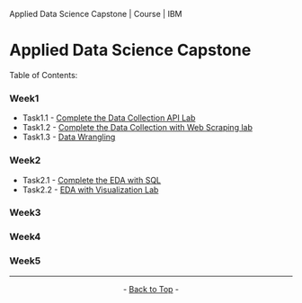 <span id="top">Applied Data Science Capstone | Course | IBM</span>

# Applied Data Science Capstone

<!-- TABLE OF CONTENTS -->
Table of Contents:

### Week1
- Task1.1 - [Complete the Data Collection API Lab](https://github.com/wy-chan/Applied-Data-Science-Capstone/blob/main/Week1_1_Complete%20the%20Data%20Collection%20API%20Lab.ipynb)
- Task1.2 - [Complete the Data Collection with Web Scraping lab](https://github.com/wy-chan/Applied-Data-Science-Capstone/blob/main/Week1_2_Complete%20the%20Data%20Collection%20with%20Web%20Scraping%20lab.ipynb)
- Task1.3 - [Data Wrangling](https://github.com/wy-chan/Applied-Data-Science-Capstone/blob/main/Week1_3_Data%20Wrangling.ipynb)

### Week2
- Task2.1 - [Complete the EDA with SQL](https://github.com/wy-chan/Applied-Data-Science-Capstone/blob/main/Week2_1_Complete%20the%20EDA%20with%20SQL.ipynb)
- Task2.2 - [EDA with Visualization Lab](https://github.com/wy-chan/Applied-Data-Science-Capstone/blob/main/Week2_2_EDA%20with%20Visualization%20Lab.jupyterlite.ipynb)

### Week3

### Week4

### Week5

---

<p align="center"> - <a href='#top'>Back to Top</a> - </p>

